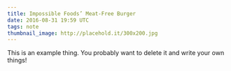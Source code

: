 ```yaml
---
title: Impossible Foods’ Meat-Free Burger
date: 2016-08-31 19:59 UTC
tags: note
thumbnail_image: http://placehold.it/300x200.jpg
---
```

This is an example thing. You probably want to delete it and write your own things!

